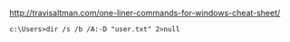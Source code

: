 http://travisaltman.com/one-liner-commands-for-windows-cheat-sheet/

```
c:\Users>dir /s /b /A:-D "user.txt" 2>null
```
